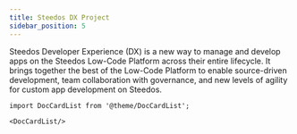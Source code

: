 ```yaml
---
title: Steedos DX Project
sidebar_position: 5
---
```


Steedos Developer Experience (DX) is a new way to manage and develop apps on the Steedos Low-Code Platform across their entire lifecycle. It brings together the best of the Low-Code Platform to enable source-driven development, team collaboration with governance, and new levels of agility for custom app development on Steedos.


```mdx-code-block
import DocCardList from '@theme/DocCardList';

<DocCardList/>
```